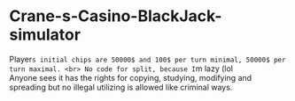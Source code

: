 # Crane-s-Casino-BlackJack-simulator
Player`s initial chips are 50000$ and 100$ per turn minimal, 50000$ per turn maximal. <br>
No code for split, because I`m lazy (lol<br>
Anyone sees it has the rights for copying, studying, modifying and spreading but no illegal utilizing is allowed like criminal ways.
